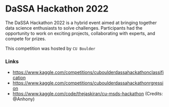 # DaSSA Hackathon 2022

The DaSSA Hackathon 2022 is a hybrid event aimed at bringing together data science enthusiasts to solve challenges. Participants had the opportunity to work on exciting projects, collaborating with experts, and compete for prizes.

This competition was hosted by `CU Boulder`

### Links
- https://www.kaggle.com/competitions/cuboulderdassahackathonclassification
- https://www.kaggle.com/competitions/cuboulderdassahackathonrgression
- https://www.kaggle.com/code/thejaskiran/cu-msds-hackathon (Credits: @Anhony)